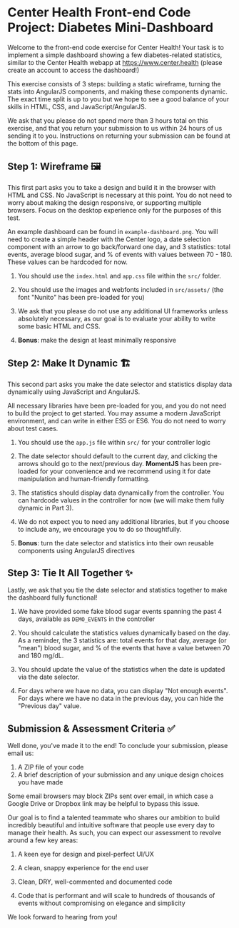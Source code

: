 Center Health Front-end Code Project: Diabetes Mini-Dashboard
====================================

Welcome to the front-end code exercise for Center Health! Your task is to implement a simple dashboard showing a few diabetes-related statistics, similar to the Center Health webapp at https://www.center.health (please create an account to access the dashboard!)

This exercise consists of 3 steps: building a static wireframe, turning the stats into AngularJS components, and making these components dynamic. The exact time split is up to you but we hope to see a good balance of your skills in HTML, CSS, and JavaScript/AngularJS.

We ask that you please do not spend more than 3 hours total on this exercise, and that you return your submission to us within 24 hours of us sending it to you. Instructions on returning your submission can be found at the bottom of this page.

## Step 1: Wireframe 🖼️

This first part asks you to take a design and build it in the browser with HTML and CSS. No JavaScript is necessary at this point. You do not need to worry about making the design responsive, or supporting multiple browsers. Focus on the desktop experience only for the purposes of this test.

An example dashboard can be found in `example-dashboard.png`. You will need to create a simple header with the Center logo, a date selection component with an arrow to go back/forward one day, and 3 statistics: total events, average blood sugar, and % of events with values between 70 - 180. These values can be hardcoded for now.

1. You should use the `index.html` and `app.css` file within the `src/` folder.

2. You should use the images and webfonts included in `src/assets/` (the font "Nunito" has been pre-loaded for you)

3. We ask that you please do not use any additional UI frameworks unless absolutely necessary, as our goal is to evaluate your ability to write some basic HTML and CSS.

4. **Bonus**: make the design at least minimally responsive

## Step 2: Make It Dynamic 🏗️

This second part asks you make the date selector and statistics display data dynamically using JavaScript and AngularJS.

All necessary libraries have been pre-loaded for you, and you do not need to build the project to get started. You may assume a modern JavaScript environment, and can write in either ES5 or ES6. You do not need to worry about test cases.

1. You should use the `app.js` file within `src/` for your controller logic

2. The date selector should default to the current day, and clicking the arrows should go to the next/previous day. **MomentJS** has been pre-loaded for your convenience and we recommend using it for date manipulation and human-friendly formatting.

3. The statistics should display data dynamically from the controller. You can hardcode values in the controller for now (we will make them fully dynamic in Part 3).

4. We do not expect you to need any additional libraries, but if you choose to include any, we encourage you to do so thoughtfully.

5. **Bonus**: turn the date selector and statistics into their own reusable components using AngularJS directives

## Step 3: Tie It All Together ✨

Lastly, we ask that you tie the date selector and statistics together to make the dashboard fully functional!

1. We have provided some fake blood sugar events spanning the past 4 days, available as `DEMO_EVENTS` in the controller

2. You should calculate the statistics values dynamically based on the day. As a reminder, the 3 statistics are: total events for that day, average (or "mean") blood sugar, and % of the events that have a value between 70 and 180 mg/dL.

3. You should update the value of the statistics when the date is updated via the date selector.

4. For days where we have no data, you can display "Not enough events". For days where we have no data in the previous day, you can hide the "Previous day" value.

## Submission & Assessment Criteria ✅

Well done, you've made it to the end! To conclude your submission, please email us:

1. A ZIP file of your code
2. A brief description of your submission and any unique design choices you have made

Some email browsers may block ZIPs sent over email, in which case a Google Drive or Dropbox link may be helpful to bypass this issue.

Our goal is to find a talented teammate who shares our ambition to build incredibly beautiful and intuitive software that people use every day to manage their health. As such, you can expect our assessment to revolve around a few key areas:

1. A keen eye for design and pixel-perfect UI/UX

2. A clean, snappy experience for the end user

3. Clean, DRY, well-commented and documented code

4. Code that is performant and will scale to hundreds of thousands of events without compromising on elegance and simplicity

We look forward to hearing from you!